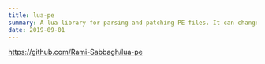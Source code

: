 ```yaml
---
title: lua-pe
summary: A lua library for parsing and patching PE files. It can change the icons of .exe files.
date: 2019-09-01
---
```


https://github.com/Rami-Sabbagh/lua-pe